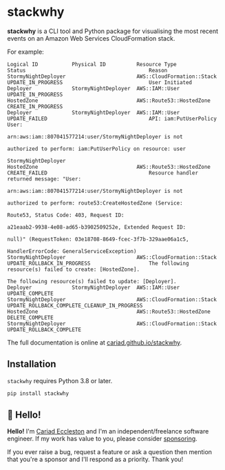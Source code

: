 # stackwhy

**stackwhy** is a CLI tool and Python package for visualising the most recent events on an Amazon Web Services CloudFormation stack.

For example:

```text
Logical ID           Physical ID          Resource Type               Status                                        Reason
StormyNightDeployer                       AWS::CloudFormation::Stack  UPDATE_IN_PROGRESS                            User Initiated
Deployer             StormyNightDeployer  AWS::IAM::User              UPDATE_IN_PROGRESS
HostedZone                                AWS::Route53::HostedZone    CREATE_IN_PROGRESS
Deployer             StormyNightDeployer  AWS::IAM::User              UPDATE_FAILED                                 API: iam:PutUserPolicy User:
                                                                                                                    arn:aws:iam::807041577214:user/StormyNightDeployer is not
                                                                                                                    authorized to perform: iam:PutUserPolicy on resource: user
                                                                                                                    StormyNightDeployer
HostedZone                                AWS::Route53::HostedZone    CREATE_FAILED                                 Resource handler returned message: "User:
                                                                                                                    arn:aws:iam::807041577214:user/StormyNightDeployer is not
                                                                                                                    authorized to perform: route53:CreateHostedZone (Service:
                                                                                                                    Route53, Status Code: 403, Request ID:
                                                                                                                    a21eaab2-9938-4e08-ad65-b3902509252e, Extended Request ID:
                                                                                                                    null)" (RequestToken: 03e18708-8649-fcec-3f7b-329aae06a1c5,
                                                                                                                    HandlerErrorCode: GeneralServiceException)
StormyNightDeployer                       AWS::CloudFormation::Stack  UPDATE_ROLLBACK_IN_PROGRESS                   The following resource(s) failed to create: [HostedZone].
                                                                                                                    The following resource(s) failed to update: [Deployer].
Deployer             StormyNightDeployer  AWS::IAM::User              UPDATE_COMPLETE
StormyNightDeployer                       AWS::CloudFormation::Stack  UPDATE_ROLLBACK_COMPLETE_CLEANUP_IN_PROGRESS
HostedZone                                AWS::Route53::HostedZone    DELETE_COMPLETE
StormyNightDeployer                       AWS::CloudFormation::Stack  UPDATE_ROLLBACK_COMPLETE
```

The full documentation is online at [cariad.github.io/stackwhy](https://cariad.github.io/stackwhy).

## Installation

`stackwhy` requires Python 3.8 or later.

```bash
pip install stackwhy
```

## 👋 Hello!

**Hello!** I'm [Cariad Eccleston](https://cariad.io) and I'm an independent/freelance software engineer. If my work has value to you, please consider [sponsoring](https://github.com/sponsors/cariad/).

If you ever raise a bug, request a feature or ask a question then mention that you're a sponsor and I'll respond as a priority. Thank you!
